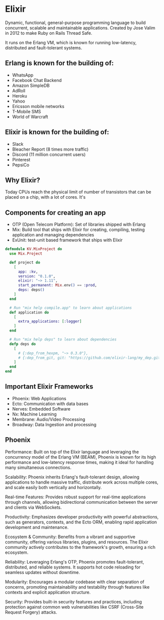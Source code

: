 # Elixir 

Dynamic, functional, general-purpose programming language to build concurrent, scalable and maintainable applications. Created by Jose Valim in 2012 to make Ruby on Rails Thread Safe.

It runs on the Erlang VM, which is known for running low-latency, distributed and fault-tolerant systems. 

## Erlang is known for the building of: 

- WhatsApp
- Facebook Chat Backend
- Amazon SimpleDB
- AdRoll
- Heroku
- Yahoo 
- Ericsson mobile networks
- T-Mobile SMS
- World of Warcraft

## Elixir is known for the building of:

- Slack
- Bleacher Report (8 times more traffic)
- Discord (11 million concurrent users)
- Pinterest
- PepsiCo

## Why Elixir? 

Today CPUs reach the physical limit of number of transistors that can be placed on a chip, with a lot of cores. It's 


## Components for creating an app

- OTP (Open Telecom Platform): Set of libraries shipped with Erlang
- Mix: Build tool that ships with Elixir for creating, compiling, testing application and managing dependencies
- ExUnit: test-unit based framework that ships with Elixir

```elixir
defmodule KV.MixProject do
  use Mix.Project

  def project do
    [
      app: :kv,
      version: "0.1.0",
      elixir: "~> 1.11",
      start_permanent: Mix.env() == :prod,
      deps: deps()
    ]
  end

  # Run "mix help compile.app" to learn about applications
  def application do
    [
      extra_applications: [:logger]
    ]
  end

  # Run "mix help deps" to learn about dependencies
  defp deps do
    [
      # {:dep_from_hexpm, "~> 0.3.0"},
      # {:dep_from_git, git: "https://github.com/elixir-lang/my_dep.git", tag: "0.1.0"},
    ]
  end
end
```


## Important Elixir Frameworks

- Phoenix: Web Applications
- Ecto: Communication with data bases
- Nerves: Embedded Software
- Nx: Machine Learning
- Membrane: Audio/Video Processing 
- Broadway: Data Ingestion and processing 


## Phoenix

Performance: Built on top of the Elixir language and leveraging the concurrency model of the Erlang VM (BEAM), Phoenix is known for its high performance and low-latency response times, making it ideal for handling many simultaneous connections.

Scalability: Phoenix inherits Erlang's fault-tolerant design, allowing applications to handle massive traffic, distribute work across multiple cores, and scale easily both vertically and horizontally.

Real-time Features: Provides robust support for real-time applications through channels, allowing bidirectional communication between the server and clients via WebSockets.

Productivity: Emphasizes developer productivity with powerful abstractions, such as generators, contexts, and the Ecto ORM, enabling rapid application development and maintenance.

Ecosystem & Community: Benefits from a vibrant and supportive community, offering various libraries, plugins, and resources. The Elixir community actively contributes to the framework's growth, ensuring a rich ecosystem.

Reliability: Leveraging Erlang's OTP, Phoenix promotes fault-tolerant, distributed, and reliable systems. It supports hot code reloading for seamless updates without downtime.

Modularity: Encourages a modular codebase with clear separation of concerns, promoting maintainability and testability through features like contexts and explicit application structure.

Security: Provides built-in security features and practices, including protection against common web vulnerabilities like CSRF (Cross-Site Request Forgery) attacks.